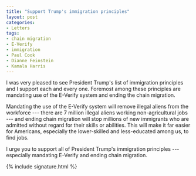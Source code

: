 ```yaml
---
title: "Support Trump's immigration principles"
layout: post
categories:
- Letters
tags:
- chain migration
- E-Verify
- immigration
- Paul Cook
- Dianne Feinstein
- Kamala Harris
---
```


I was very pleased to see President Trump's list of immigration principles and I support each and every one. Foremost among these principles are mandating use of the E-Verify system and ending the chain migration.

Mandating the use of the E-Verify system will remove illegal aliens from the workforce --- there are 7 million illegal aliens working non-agricultural jobs --- and ending chain migration will stop millions of new immigrants who are admitted without regard for their skills or abilities. This will make it far easier for Americans, especially the lower-skilled and less-educated among us, to find jobs.

I urge you to support all of President Trump's immigration principles --- especially mandating E-Verify and ending chain migration.

{% include signature.html %}
